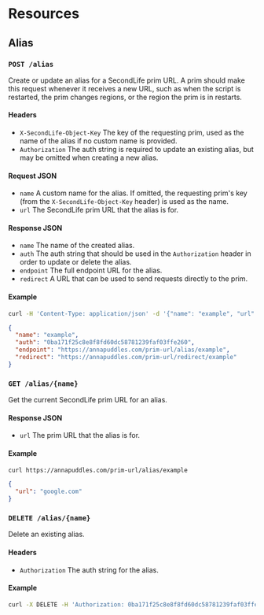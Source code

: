 # Resources

## Alias

### `POST /alias`

Create or update an alias for a SecondLife prim URL. A prim should make this request whenever it receives a new URL, such as when the script is restarted, the prim changes regions, or the region the prim is in restarts.

#### Headers
- `X-SecondLife-Object-Key` The key of the requesting prim, used as the name of the alias if no custom name is provided.
- `Authorization` The auth string is required to update an existing alias, but may be omitted when creating a new alias.

#### Request JSON
- `name` A custom name for the alias. If omitted, the requesting prim's key (from the `X-SecondLife-Object-Key` header) is used as the name.
- `url` The SecondLife prim URL that the alias is for.

#### Response JSON
- `name` The name of the created alias.
- `auth` The auth string that should be used in the `Authorization` header in order to update or delete the alias.
- `endpoint` The full endpoint URL for the alias.
- `redirect` A URL that can be used to send requests directly to the prim.

#### Example
```sh
curl -H 'Content-Type: application/json' -d '{"name": "example", "url": "google.com"}' https://annapuddles.com/prim-url/alias
```
```json
{
  "name": "example",
  "auth": "0ba171f25c8e8f8fd60dc58781239faf03ffe260",
  "endpoint": "https://annapuddles.com/prim-url/alias/example",
  "redirect": "https://annapuddles.com/prim-url/redirect/example"
}
```

### `GET /alias/{name}`

Get the current SecondLife prim URL for an alias.

#### Response JSON
- `url` The prim URL that the alias is for.

#### Example
```sh
curl https://annapuddles.com/prim-url/alias/example
```
```json
{
  "url": "google.com"
}
```

### `DELETE /alias/{name}`

Delete an existing alias.

#### Headers
- `Authorization` The auth string for the alias.

#### Example
```sh
curl -X DELETE -H 'Authorization: 0ba171f25c8e8f8fd60dc58781239faf03ffe260' https://annapuddles.com/prim-url/alias/example
```

